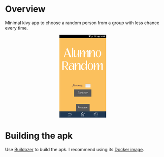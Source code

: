 # Overview

Minimal kivy app to choose a random person from a group with less chance every time.

<p align="center">
  <img src="https://github.com/Raudcu/RandomStudent/blob/master/screenshot.png" width=30% height=30%>
</p>

# Building the apk 

Use [Buildozer](https://github.com/kivy/buildozer) to build the apk. I recommend using its [Docker image](https://github.com/kivy/buildozer).
